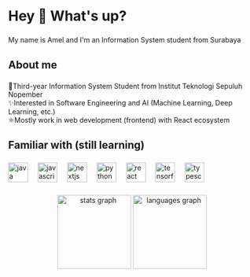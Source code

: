 <h1 align="left">Hey 👋 What's up?</h1>

###

<p align="left">My name is Amel and I'm an Information System student from Surabaya</p>

###

<h2 align="left">About me</h2>

###

<p align="left">🎒Third-year Information System Student from Institut Teknologi Sepuluh Nopember<br>✨Interested in Software Engineering and AI (Machine Learning, Deep Learning, etc.)<br>⚛️Mostly work in web development (frontend) with React ecosystem</p>

###

<h2 align="left">Familiar with (still learning)</h2>

###

<div align="left">
  <img src="https://cdn.jsdelivr.net/gh/devicons/devicon/icons/java/java-original.svg" height="40" alt="java logo"  />
  <img width="12" />
  <img src="https://cdn.jsdelivr.net/gh/devicons/devicon/icons/javascript/javascript-original.svg" height="40" alt="javascript logo"  />
  <img width="12" />
  <img src="https://cdn.jsdelivr.net/gh/devicons/devicon/icons/nextjs/nextjs-original.svg" height="40" alt="nextjs logo"  />
  <img width="12" />
  <img src="https://cdn.jsdelivr.net/gh/devicons/devicon/icons/python/python-original.svg" height="40" alt="python logo"  />
  <img width="12" />
  <img src="https://cdn.jsdelivr.net/gh/devicons/devicon/icons/react/react-original.svg" height="40" alt="react logo"  />
  <img width="12" />
  <img src="https://cdn.jsdelivr.net/gh/devicons/devicon/icons/tensorflow/tensorflow-original.svg" height="40" alt="tensorflow logo"  />
  <img width="12" />
  <img src="https://cdn.jsdelivr.net/gh/devicons/devicon/icons/typescript/typescript-original.svg" height="40" alt="typescript logo"  />
</div>

###

<div align="center">
  <img src="https://github-readme-stats.vercel.app/api?username=amaliartnaa&hide_title=false&hide_rank=false&show_icons=true&include_all_commits=true&count_private=true&disable_animations=false&theme=radical&locale=en&hide_border=false&order=1" height="150" alt="stats graph"  />
  <img src="https://github-readme-stats.vercel.app/api/top-langs?username=amaliartnaa&locale=en&hide_title=false&layout=compact&card_width=320&langs_count=6&theme=radical&hide_border=false&order=2" height="150" alt="languages graph"  />
</div>

###
